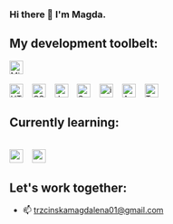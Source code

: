 ### Hi there 👋 I'm Magda.

## My development toolbelt:

<img alt="MicrosoftOffice" title="MicrosoftOffice" src="https://pl.seaicons.com/wp-content/uploads/2015/08/Microsoft-Office-icon.png" height="24">&nbsp;&nbsp;&nbsp;&nbsp;

<img alt="HTML" title="HTML" src="https://user-images.githubusercontent.com/1680157/87443762-4af82c80-c5cc-11ea-85cf-57be0e83c169.png" height="24">&nbsp;&nbsp;&nbsp;&nbsp;<img alt="CSS" title="CSS" src="https://user-images.githubusercontent.com/1680157/87443759-4a5f9600-c5cc-11ea-8ae0-715433c1f781.png" height="24">&nbsp;&nbsp;&nbsp;&nbsp;<img alt="JavaScript" title="JavaScript" src="https://user-images.githubusercontent.com/1680157/87443764-4af82c80-c5cc-11ea-82c2-c368ee12cf6d.png" height="24">&nbsp;&nbsp;&nbsp;&nbsp;<img alt="SaSS" title="SASS" src="https://www.pngkit.com/png/detail/377-3771972_sass.png" height="24">&nbsp;&nbsp;&nbsp;&nbsp;<img alt="intellij" title="intellij" src="https://cdn.iconscout.com/icon/free/png-512/intellij-idea-569199.png" height="24">&nbsp;&nbsp;&nbsp;&nbsp;<img alt="Angular" title="Angular" src="https://cdn.worldvectorlogo.com/logos/angular-icon.svg" height="24">&nbsp;&nbsp;&nbsp;&nbsp;<img alt="TypeScript" title="TypeScript" src="https://user-images.githubusercontent.com/1680157/87443766-4af82c80-c5cc-11ea-8a13-a651f150fa99.png" height="24">&nbsp;&nbsp;&nbsp;&nbsp;

## Currently learning:
<br>
<img alt="mysql" title="mysql" src="https://camo.githubusercontent.com/f85f882cb31eeaeee657ec955313015c30378e8f56c3dc2f06933b617a276cfd/68747470733a2f2f77372e706e6777696e672e636f6d2f706e67732f3734372f3739382f706e672d7472616e73706172656e742d6d7973716c2d6c6f676f2d6d7973716c2d64617461626173652d7765622d646576656c6f706d656e742d636f6d70757465722d736f6674776172652d646f6c7068696e2d6d6172696e652d6d616d6d616c2d616e696d616c732d746578742d7468756d626e61696c2e706e67" height="24">&nbsp;&nbsp;&nbsp;&nbsp;<img alt="mysql" title="mysql" src="https://upload.wikimedia.org/wikipedia/commons/thumb/c/cf/New_Power_BI_Logo.svg/630px-New_Power_BI_Logo.svg.png" height="24">&nbsp;&nbsp;&nbsp;&nbsp;



## Let's work together:

- 📫 trzcinskamagdalena01@gmail.com
